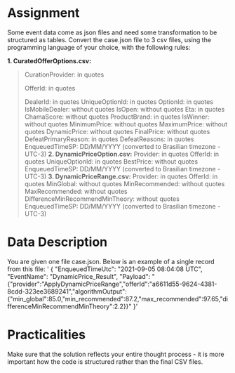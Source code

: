 # Assignment
Some event data come as json files and need some transformation to be structured as tables. Convert the case.json file to 3 csv files, using the programming language of your choice, with the following rules:

**1. CuratedOfferOptions.csv:**
>CurationProvider: in quotes
>
>OfferId: in quotes
>
>DealerId: in quotes
>UniqueOptionId: in quotes
>OptionId: in quotes
>IsMobileDealer: without quotes
>IsOpen: without quotes
>Eta: in quotes
>ChamaScore: without quotes
>ProductBrand: in quotes
>IsWinner: without quotes
>MinimumPrice: without quotes
>MaximumPrice: without quotes
>DynamicPrice: without quotes
>FinalPrice: without quotes
>DefeatPrimaryReason: in quotes
>DefeatReasons: in quotes
>EnqueuedTimeSP: DD/MM/YYYY (converted to Brasilian timezone - UTC-3)
**2. DynamicPriceOption.csv:**
>Provider: in quotes
>OfferId: in quotes
>UniqueOptionId: in quotes
>BestPrice: without quotes
>EnqueuedTimeSP: DD/MM/YYYY (converted to Brasilian timezone - UTC-3)
**3. DynamicPriceRange.csv:**
>Provider: in quotes
>OfferId: in quotes
>MinGlobal: without quotes
>MinRecommended: without quotes
>MaxRecommended: without quotes
>DifferenceMinRecommendMinTheory: without quotes
>EnqueuedTimeSP: DD/MM/YYYY (converted to Brasilian timezone - UTC-3)
# Data Description
You are given one file case.json. Below is an example of a single record from this file:
'
{
    "EnqueuedTimeUtc": "2021-09-05 08:04:08 UTC",
    "EventName": "DynamicPrice_Result",
    "Payload": "{\"provider\":\"ApplyDynamicPriceRange\",\"offerId\":\"a6611d55-9624-4381-8cdd-323ee3689241\",\"algorithmOutput\":{\"min_global\":85.0,\"min_recommended\":87.2,\"max_recommended\":97.65,\"differenceMinRecommendMinTheory\":2.2}}"
  }'
# Practicalities
Make sure that the solution reflects your entire thought process - it is more important how the code is structured rather than the final CSV files.